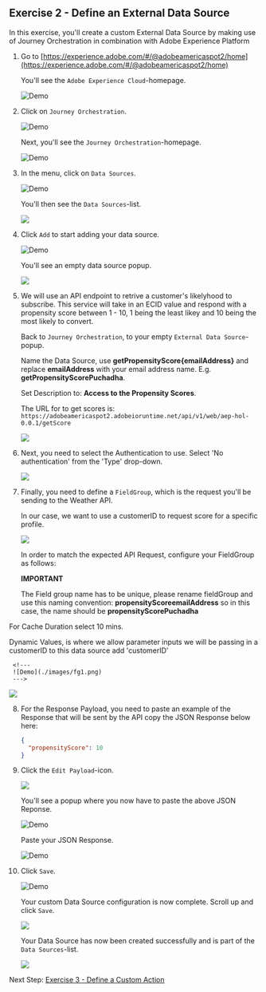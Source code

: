## Exercise 2 - Define an External Data Source

In this exercise, you'll create a custom External Data Source by making use of Journey Orchestration in combination with Adobe Experience Platform

1. Go to [https://experience.adobe.com/#/@adobeamericaspot2/home](https://experience.adobe.com/#/@adobeamericaspot2/home)

   You'll see the `Adobe Experience Cloud`-homepage.

   ![Demo](./images/aec.png)

2. Click on `Journey Orchestration`.

   ![Demo](./images/aecjo.png)

   Next, you'll see the `Journey Orchestration`-homepage.

   ![Demo](./images/aecjoh.png)

3. In the menu, click on `Data Sources`.

   ![Demo](./images/menudatasources.png)

   You'll then see the `Data Sources`-list.

     <!---
     ![Demo](./images/dshome.png)
     --->

   <kbd><img src="./images/dshome.png"  /></kdb>

4. Click `Add` to start adding your data source.

   ![Demo](./images/add.png)

   You'll see an empty data source popup.

     <!---
     ![Demo](./images/emptyds.png)
     --->

   <kbd><img src="./images/emptyds.png"  /></kdb>

5. We will use an API endpoint to retrive a customer's likelyhood to subscribe. This service will take in an ECID value and respond with a propensity score between 1 - 10, 1 being the least likey and 10 being the most likely to convert.

   Back to `Journey Orchestration`, to your empty `External Data Source`-popup.

   Name the Data Source, use **getPropensityScore{emailAddress}** and replace **emailAddress** with your email address name. E.g. **getPropensityScorePuchadha**.

   Set Description to: **Access to the Propensity Scores**.

   The URL for to get scores is: `https://adobeamericaspot2.adobeioruntime.net/api/v1/web/aep-hol-0.0.1/getScore`

     <!---
     ![Demo](./images/dsname.png)
     --->

   <kbd><img src="./images/dsname.png"  /></kdb>

6. Next, you need to select the Authentication to use. Select 'No authentication' from the 'Type' drop-down.

     <!---
     ![Demo](./images/dsauth.png)
     --->

   <kbd><img src="./images/dsauth.png"  /></kdb>

7. Finally, you need to define a `FieldGroup`, which is the request you'll be sending to the Weather API.

   In our case, we want to use a customerID to request score for a specific profile.

     <!---
     ![Demo](./images/fg.png)
     --->

   <kbd><img src="./images/fg.png"  /></kdb>

   In order to match the expected API Request, configure your FieldGroup as follows:

   **IMPORTANT**

   The Field group name has to be unique, please rename fieldGroup and use this naming convention: **propensityScoreemailAddress** so in this case, the name should be **propensityScorePuchadha**

For Cache Duration select 10 mins.

Dynamic Values, is where we allow parameter inputs we will be passing in a customerID to this data source add 'customerID'

     <!---
     ![Demo](./images/fg1.png)
     --->

<kbd><img src="./images/fg1.png"  /></kdb>

8. For the Response Payload, you need to paste an example of the Response that will be sent by the API copy the JSON Response below here:

   ```json
   {
     "propensityScore": 10
   }
   ```

9. Click the `Edit Payload`-icon.

     <!---
     ![Demo](./images/owmapi2.png)
     --->

   <kbd><img src="./images/dsapipayload.png"  /></kdb>

   You'll see a popup where you now have to paste the above JSON Reponse.

   ![Demo](./images/dsapipayload3.png)

   Paste your JSON Response.

   ![Demo](./images/dsapipayload4.png)

10. Click `Save`.

    ![Demo](./images/dssave.png)

    Your custom Data Source configuration is now complete. Scroll up and click `Save`.

      <!---
      ![Demo](./images/dssave2.png)
      --->

    <kbd><img src="./images/dssave2.png"  /></kdb>

    Your Data Source has now been created successfully and is part of the `Data Sources`-list.

      <!---
      ![Demo](./images/dslist.png)
      --->

    <kbd><img src="./images/dslist.png"  /></kdb>

Next Step: [Exercise 3 - Define a Custom Action](./Exercise3-Action.md)

```

```
